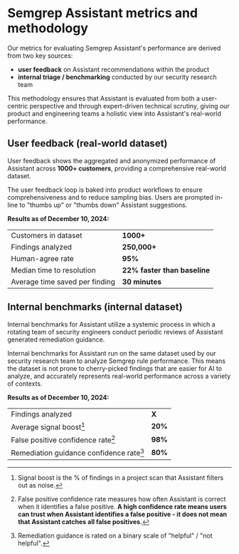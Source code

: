 

# Semgrep Assistant metrics and methodology

 
Our metrics for evaluating Semgrep Assistant's performance are derived from two key sources:
- **user feedback** on Assistant recommendations within the product
- **internal triage / benchmarking** conducted by our security research team 

This methodology ensures that Assistant is evaluated from both a user-centric perspective and through expert-driven technical scrutiny, giving our product and engineering teams a holistic view into Assistant's real-world performance. 


## User feedback (real-world dataset)
User feedback shows the aggregated and anonymized performance of Assistant across **1000+ customers**, providing a comprehensive real-world dataset. 

The user feedback loop is baked into product workflows to ensure comprehensiveness and to reduce sampling bias. Users are prompted in-line to "thumbs up" or "thumbs down" Assistant suggestions. 


**Results as of December 10, 2024:**


|                        |         |
|------------------------|---------|
| Customers in dataset   | **1000+**|
| Findings analyzed | **250,000+** |
| Human-agree rate       | **95%** |
| Median time to resolution     | **22% faster than baseline** |
| Average time saved per finding   | **30 minutes** |


## Internal benchmarks (internal dataset)
Internal benchmarks for Assistant utilize a systemic process in which a rotating team of security engineers conduct periodic reviews of Assistant generated remediation guidance. 

Internal benchmarks for Assistant run on the same dataset used by our security research team to analyze Semgrep rule performance. This means the dataset is not prone to cherry-picked findings that are easier for AI to analyze, and accurately represents real-world performance across a variety of contexts. 

**Results as of December 10, 2024:**

|                        |         |
|------------------------|---------|
| Findings analyzed  | **X**|
| Average signal boost[^1] | **20%**|
| False positive confidence rate[^2]      | **98%** |
| Remediation guidance confidence rate[^3]    | **80%** |

[^1]:Signal boost is the % of findings in a project scan that Assistant filters out as noise.  

[^2]:False positive confidence rate measures how often Assistant is correct when it identifies a false positive. **A high confidence rate means users can trust when Assistant identifies a false positive - it does not mean that Assistant catches all false positives.** 

[^3]:Remediation guidance is rated on a binary scale of "helpful" / "not helpful".  

